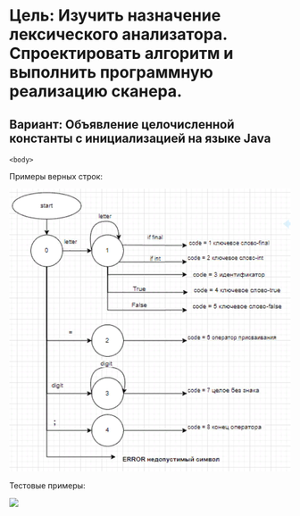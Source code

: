 <html>

<head>
    <h1>Цель: Изучить назначение лексического анализатора. Спроектировать алгоритм и выполнить программную реализацию сканера.</h1>
    <h2>Вариант: Объявление целочисленной константы с инициализацией на языке Java</h2>
    </head>

    <body>
<p>Примеры верных строк:</p>
<p></p>
<p></p>
<p></p>
<img src = "avtomat.jpg" style="width: 700px">
<p>Тестовые примеры:</p>
<p></p>
<p></p>
<p></p>
<img src = "C:\Users\kozha\Downloads\тфяик\TextEditor1502" style="width: 700px">
    </body>

</html>